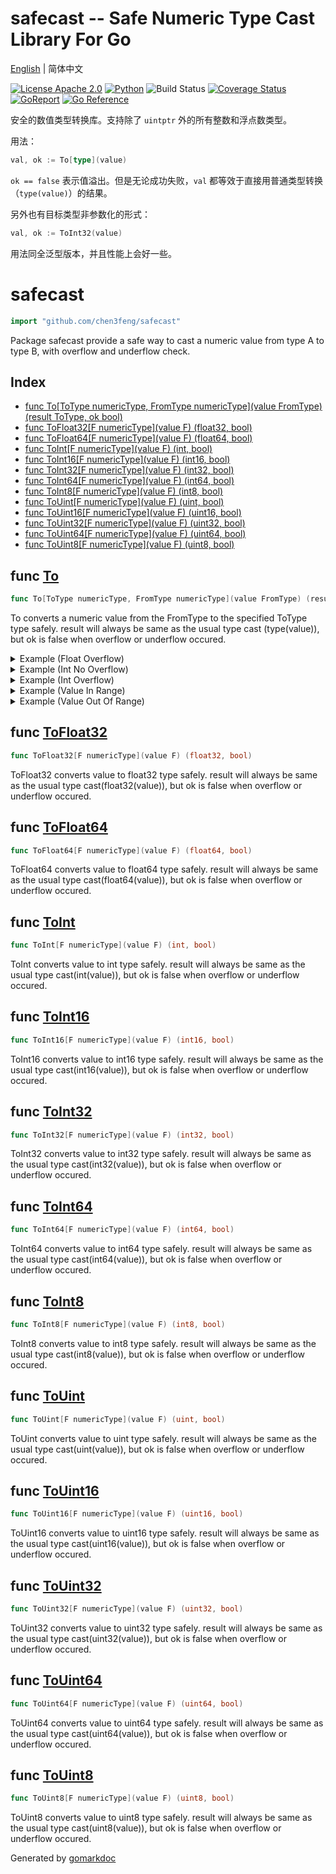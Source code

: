 # safecast -- Safe Numeric Type Cast Library For Go

[English](README.md) | 简体中文

[![License Apache 2.0](https://img.shields.io/badge/License-Apache_2.0-red.svg)](COPYING)
[![Python](https://img.shields.io/badge/Language-go1.18+-blue.svg)](https://www.python.org/)
![Build Status](https://github.com/chen3feng/safecast/actions/workflows/go.yml/badge.svg)
[![Coverage Status](https://coveralls.io/repos/github/chen3feng/safecast/badge.svg?branch=master)](https://coveralls.io/github/chen3feng/safecast?branch=master)
[![GoReport](https://goreportcard.com/badge/github.com/securego/gosec)](https://goreportcard.com/report/github.com/chen3feng/safecast)
[![Go Reference](https://pkg.go.dev/badge/github.com/chen3feng/safecast.svg)](https://pkg.go.dev/github.com/chen3feng/safecast)

安全的数值类型转换库。支持除了 `uintptr` 外的所有整数和浮点数类型。

用法：

```go
val, ok := To[type](value)
```

`ok == false` 表示值溢出。但是无论成功失败，`val` 都等效于直接用普通类型转换（`type(value)`）的结果。

另外也有目标类型非参数化的形式：

```go
val, ok := ToInt32(value)
```

用法同全泛型版本，并且性能上会好一些。

<!-- gomarkdoc:embed:start -->

<!-- Code generated by gomarkdoc. DO NOT EDIT -->

# safecast

```go
import "github.com/chen3feng/safecast"
```

Package safecast provide a safe way to cast a numeric value from type A to type B, with overflow and underflow check.

## Index

- [func To[ToType numericType, FromType numericType](value FromType) (result ToType, ok bool)](<#func-to>)
- [func ToFloat32[F numericType](value F) (float32, bool)](<#func-tofloat32>)
- [func ToFloat64[F numericType](value F) (float64, bool)](<#func-tofloat64>)
- [func ToInt[F numericType](value F) (int, bool)](<#func-toint>)
- [func ToInt16[F numericType](value F) (int16, bool)](<#func-toint16>)
- [func ToInt32[F numericType](value F) (int32, bool)](<#func-toint32>)
- [func ToInt64[F numericType](value F) (int64, bool)](<#func-toint64>)
- [func ToInt8[F numericType](value F) (int8, bool)](<#func-toint8>)
- [func ToUint[F numericType](value F) (uint, bool)](<#func-touint>)
- [func ToUint16[F numericType](value F) (uint16, bool)](<#func-touint16>)
- [func ToUint32[F numericType](value F) (uint32, bool)](<#func-touint32>)
- [func ToUint64[F numericType](value F) (uint64, bool)](<#func-touint64>)
- [func ToUint8[F numericType](value F) (uint8, bool)](<#func-touint8>)


## func [To](<https://github.com/chen3feng/safecast/blob/master/generics.go#L12>)

```go
func To[ToType numericType, FromType numericType](value FromType) (result ToType, ok bool)
```

To converts a numeric value from the FromType to the specified ToType type safely. result will always be same as the usual type cast \(type\(value\)\), but ok is false when overflow or underflow occured.

<details><summary>Example (Float Overflow)</summary>
<p>

```go
package main

import (
	"fmt"
	"github.com/chen3feng/safecast"
	"math"
)

func main() {
	n, ok := safecast.To[float32](math.MaxFloat32 * 2)
	fmt.Print(n, ok)
}
```

#### Output

```
+Inf false
```

</p>
</details>

<details><summary>Example (Int No Overflow)</summary>
<p>

```go
package main

import (
	"fmt"
	"github.com/chen3feng/safecast"
)

func main() {
	b, ok := safecast.To[byte](255)
	fmt.Print(b, ok)
}
```

#### Output

```
255 true
```

</p>
</details>

<details><summary>Example (Int Overflow)</summary>
<p>

```go
package main

import (
	"fmt"
	"github.com/chen3feng/safecast"
)

func main() {
	b, ok := safecast.To[byte](256)
	fmt.Print(b, ok)
}
```

#### Output

```
0 false
```

</p>
</details>

<details><summary>Example (Value In Range)</summary>
<p>

```go
package main

import (
	"fmt"
	"github.com/chen3feng/safecast"
)

func main() {
	n, ok := safecast.To[uint](1)
	fmt.Print(n, ok)
}
```

#### Output

```
1 true
```

</p>
</details>

<details><summary>Example (Value Out Of Range)</summary>
<p>

```go
package main

import (
	"fmt"
	"github.com/chen3feng/safecast"
)

func main() {
	n, ok := safecast.To[uint32](-1)
	fmt.Print(n, ok)
}
```

#### Output

```
4294967295 false
```

</p>
</details>

## func [ToFloat32](<https://github.com/chen3feng/safecast/blob/master/generics.go#L398>)

```go
func ToFloat32[F numericType](value F) (float32, bool)
```

ToFloat32 converts value to float32 type safely. result will always be same as the usual type cast\(float32\(value\)\), but ok is false when overflow or underflow occured.

## func [ToFloat64](<https://github.com/chen3feng/safecast/blob/master/generics.go#L432>)

```go
func ToFloat64[F numericType](value F) (float64, bool)
```

ToFloat64 converts value to float64 type safely. result will always be same as the usual type cast\(float64\(value\)\), but ok is false when overflow or underflow occured.

## func [ToInt](<https://github.com/chen3feng/safecast/blob/master/generics.go#L194>)

```go
func ToInt[F numericType](value F) (int, bool)
```

ToInt converts value to int type safely. result will always be same as the usual type cast\(int\(value\)\), but ok is false when overflow or underflow occured.

## func [ToInt16](<https://github.com/chen3feng/safecast/blob/master/generics.go#L92>)

```go
func ToInt16[F numericType](value F) (int16, bool)
```

ToInt16 converts value to int16 type safely. result will always be same as the usual type cast\(int16\(value\)\), but ok is false when overflow or underflow occured.

## func [ToInt32](<https://github.com/chen3feng/safecast/blob/master/generics.go#L126>)

```go
func ToInt32[F numericType](value F) (int32, bool)
```

ToInt32 converts value to int32 type safely. result will always be same as the usual type cast\(int32\(value\)\), but ok is false when overflow or underflow occured.

## func [ToInt64](<https://github.com/chen3feng/safecast/blob/master/generics.go#L160>)

```go
func ToInt64[F numericType](value F) (int64, bool)
```

ToInt64 converts value to int64 type safely. result will always be same as the usual type cast\(int64\(value\)\), but ok is false when overflow or underflow occured.

## func [ToInt8](<https://github.com/chen3feng/safecast/blob/master/generics.go#L58>)

```go
func ToInt8[F numericType](value F) (int8, bool)
```

ToInt8 converts value to int8 type safely. result will always be same as the usual type cast\(int8\(value\)\), but ok is false when overflow or underflow occured.

## func [ToUint](<https://github.com/chen3feng/safecast/blob/master/generics.go#L364>)

```go
func ToUint[F numericType](value F) (uint, bool)
```

ToUint converts value to uint type safely. result will always be same as the usual type cast\(uint\(value\)\), but ok is false when overflow or underflow occured.

## func [ToUint16](<https://github.com/chen3feng/safecast/blob/master/generics.go#L262>)

```go
func ToUint16[F numericType](value F) (uint16, bool)
```

ToUint16 converts value to uint16 type safely. result will always be same as the usual type cast\(uint16\(value\)\), but ok is false when overflow or underflow occured.

## func [ToUint32](<https://github.com/chen3feng/safecast/blob/master/generics.go#L296>)

```go
func ToUint32[F numericType](value F) (uint32, bool)
```

ToUint32 converts value to uint32 type safely. result will always be same as the usual type cast\(uint32\(value\)\), but ok is false when overflow or underflow occured.

## func [ToUint64](<https://github.com/chen3feng/safecast/blob/master/generics.go#L330>)

```go
func ToUint64[F numericType](value F) (uint64, bool)
```

ToUint64 converts value to uint64 type safely. result will always be same as the usual type cast\(uint64\(value\)\), but ok is false when overflow or underflow occured.

## func [ToUint8](<https://github.com/chen3feng/safecast/blob/master/generics.go#L228>)

```go
func ToUint8[F numericType](value F) (uint8, bool)
```

ToUint8 converts value to uint8 type safely. result will always be same as the usual type cast\(uint8\(value\)\), but ok is false when overflow or underflow occured.



Generated by [gomarkdoc](<https://github.com/princjef/gomarkdoc>)


<!-- gomarkdoc:embed:end -->
